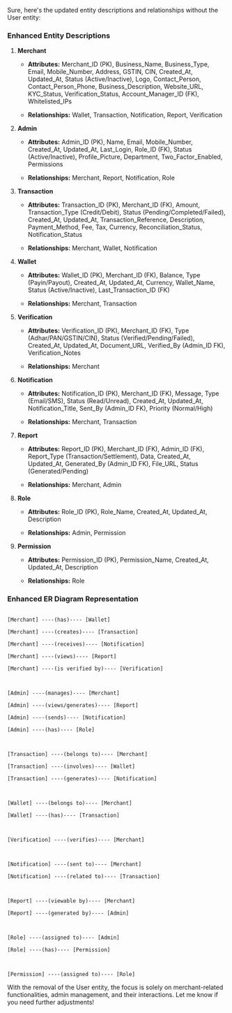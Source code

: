 Sure, here's the updated entity descriptions and relationships without the User entity: 

  

### Enhanced Entity Descriptions 

  

1. **Merchant** 

   - **Attributes:** Merchant_ID (PK), Business_Name, Business_Type, Email, Mobile_Number, Address, GSTIN, CIN, Created_At, Updated_At, Status (Active/Inactive), Logo, Contact_Person, Contact_Person_Phone, Business_Description, Website_URL, KYC_Status, Verification_Status, Account_Manager_ID (FK), Whitelisted_IPs 

   - **Relationships:** Wallet, Transaction, Notification, Report, Verification 

  

2. **Admin** 

   - **Attributes:** Admin_ID (PK), Name, Email, Mobile_Number, Created_At, Updated_At, Last_Login, Role_ID (FK), Status (Active/Inactive), Profile_Picture, Department, Two_Factor_Enabled, Permissions 

   - **Relationships:** Merchant, Report, Notification, Role 

  

3. **Transaction** 

   - **Attributes:** Transaction_ID (PK), Merchant_ID (FK), Amount, Transaction_Type (Credit/Debit), Status (Pending/Completed/Failed), Created_At, Updated_At, Transaction_Reference, Description, Payment_Method, Fee, Tax, Currency, Reconciliation_Status, Notification_Status 

   - **Relationships:** Merchant, Wallet, Notification 

  

4. **Wallet** 

   - **Attributes:** Wallet_ID (PK), Merchant_ID (FK), Balance, Type (Payin/Payout), Created_At, Updated_At, Currency, Wallet_Name, Status (Active/Inactive), Last_Transaction_ID (FK) 

   - **Relationships:** Merchant, Transaction 

  

5. **Verification** 

   - **Attributes:** Verification_ID (PK), Merchant_ID (FK), Type (Adhar/PAN/GSTIN/CIN), Status (Verified/Pending/Failed), Created_At, Updated_At, Document_URL, Verified_By (Admin_ID FK), Verification_Notes 

   - **Relationships:** Merchant 

  

6. **Notification** 

   - **Attributes:** Notification_ID (PK), Merchant_ID (FK), Message, Type (Email/SMS), Status (Read/Unread), Created_At, Updated_At, Notification_Title, Sent_By (Admin_ID FK), Priority (Normal/High) 

   - **Relationships:** Merchant, Transaction 

  

7. **Report** 

   - **Attributes:** Report_ID (PK), Merchant_ID (FK), Admin_ID (FK), Report_Type (Transaction/Settlement), Data, Created_At, Updated_At, Generated_By (Admin_ID FK), File_URL, Status (Generated/Pending) 

   - **Relationships:** Merchant, Admin 

  

8. **Role** 

    - **Attributes:** Role_ID (PK), Role_Name, Created_At, Updated_At, Description 

    - **Relationships:** Admin, Permission 

  

9. **Permission** 

    - **Attributes:** Permission_ID (PK), Permission_Name, Created_At, Updated_At, Description 

    - **Relationships:** Role 

  

### Enhanced ER Diagram Representation 

  

```plaintext 

[Merchant] ----(has)---- [Wallet] 

[Merchant] ----(creates)---- [Transaction] 

[Merchant] ----(receives)---- [Notification] 

[Merchant] ----(views)---- [Report] 

[Merchant] ----(is verified by)---- [Verification] 

  

[Admin] ----(manages)---- [Merchant] 

[Admin] ----(views/generates)---- [Report] 

[Admin] ----(sends)---- [Notification] 

[Admin] ----(has)---- [Role] 

  

[Transaction] ----(belongs to)---- [Merchant] 

[Transaction] ----(involves)---- [Wallet] 

[Transaction] ----(generates)---- [Notification] 

  

[Wallet] ----(belongs to)---- [Merchant] 

[Wallet] ----(has)---- [Transaction] 

  

[Verification] ----(verifies)---- [Merchant] 

  

[Notification] ----(sent to)---- [Merchant] 

[Notification] ----(related to)---- [Transaction] 

  

[Report] ----(viewable by)---- [Merchant] 

[Report] ----(generated by)---- [Admin] 

  

[Role] ----(assigned to)---- [Admin] 

[Role] ----(has)---- [Permission] 

  

[Permission] ----(assigned to)---- [Role] 

``` 

  

With the removal of the User entity, the focus is solely on merchant-related functionalities, admin management, and their interactions. Let me know if you need further adjustments! 
